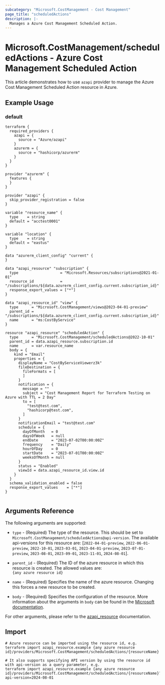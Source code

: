 ```yaml
---
subcategory: "Microsoft.CostManagement - Cost Management"
page_title: "scheduledActions"
description: |-
  Manages a Azure Cost Management Scheduled Action.
---
```


# Microsoft.CostManagement/scheduledActions - Azure Cost Management Scheduled Action

This article demonstrates how to use `azapi` provider to manage the Azure Cost Management Scheduled Action resource in Azure.

## Example Usage

### default

```hcl
terraform {
  required_providers {
    azapi = {
      source = "Azure/azapi"
    }
    azurerm = {
      source = "hashicorp/azurerm"
    }
  }
}

provider "azurerm" {
  features {
  }
}

provider "azapi" {
  skip_provider_registration = false
}

variable "resource_name" {
  type    = string
  default = "acctest0001"
}

variable "location" {
  type    = string
  default = "eastus"
}

data "azurerm_client_config" "current" {
}

data "azapi_resource" "subscription" {
  type                   = "Microsoft.Resources/subscriptions@2021-01-01"
  resource_id            = "/subscriptions/${data.azurerm_client_config.current.subscription_id}"
  response_export_values = ["*"]
}

data "azapi_resource_id" "view" {
  type      = "Microsoft.CostManagement/views@2023-04-01-preview"
  parent_id = "/subscriptions/${data.azurerm_client_config.current.subscription_id}"
  name      = "ms:CostByService"
}

resource "azapi_resource" "scheduledAction" {
  type      = "Microsoft.CostManagement/scheduledActions@2022-10-01"
  parent_id = data.azapi_resource.subscription.id
  name      = var.resource_name
  body = {
    kind = "Email"
    properties = {
      displayName = "CostByServiceViewerz3k"
      fileDestination = {
        fileFormats = [
        ]
      }
      notification = {
        message = ""
        subject = "Cost Management Report for Terraform Testing on Azure with TTL = 2 Day"
        to = [
          "test@test.com",
          "hashicorp@test.com",
        ]
      }
      notificationEmail = "test@test.com"
      schedule = {
        dayOfMonth   = 0
        daysOfWeek   = null
        endDate      = "2023-07-02T00:00:00Z"
        frequency    = "Daily"
        hourOfDay    = 0
        startDate    = "2023-07-01T00:00:00Z"
        weeksOfMonth = null
      }
      status = "Enabled"
      viewId = data.azapi_resource_id.view.id
    }
  }
  schema_validation_enabled = false
  response_export_values    = ["*"]
}


```



## Arguments Reference

The following arguments are supported:

* `type` - (Required) The type of the resource. This should be set to `Microsoft.CostManagement/scheduledActions@api-version`. The available api-versions for this resource are: [`2022-04-01-preview`, `2022-06-01-preview`, `2022-10-01`, `2023-03-01`, `2023-04-01-preview`, `2023-07-01-preview`, `2023-08-01`, `2023-09-01`, `2023-11-01`, `2024-08-01`].

* `parent_id` - (Required) The ID of the azure resource in which this resource is created. The allowed values are:  
  `{any azure resource id}`

* `name` - (Required) Specifies the name of the azure resource. Changing this forces a new resource to be created.

* `body` - (Required) Specifies the configuration of the resource. More information about the arguments in `body` can be found in the [Microsoft documentation](https://learn.microsoft.com/en-us/azure/templates/Microsoft.CostManagement/scheduledActions?pivots=deployment-language-terraform).

For other arguments, please refer to the [azapi_resource](https://registry.terraform.io/providers/Azure/azapi/latest/docs/resources/resource) documentation.

## Import

 ```shell
 # Azure resource can be imported using the resource id, e.g.
 terraform import azapi_resource.example {any azure resource id}/providers/Microsoft.CostManagement/scheduledActions/{resourceName}
 
 # It also supports specifying API version by using the resource id with api-version as a query parameter, e.g.
 terraform import azapi_resource.example {any azure resource id}/providers/Microsoft.CostManagement/scheduledActions/{resourceName}?api-version=2024-08-01
 ```
